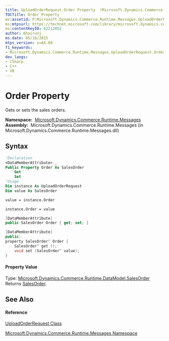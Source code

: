 ```yaml
---
title: UploadOrderRequest.Order Property  (Microsoft.Dynamics.Commerce.Runtime.Messages)
TOCTitle: Order Property
ms:assetid: P:Microsoft.Dynamics.Commerce.Runtime.Messages.UploadOrderRequest.Order
ms:mtpsurl: https://technet.microsoft.com/library/microsoft.dynamics.commerce.runtime.messages.uploadorderrequest.order(v=AX.60)
ms:contentKeyID: 62212052
author: Khairunj
ms.date: 05/18/2015
mtps_version: v=AX.60
f1_keywords:
- Microsoft.Dynamics.Commerce.Runtime.Messages.UploadOrderRequest.Order
dev_langs:
- CSharp
- C++
- VB
---
```


# Order Property

Gets or sets the sales orders.

**Namespace:**  [Microsoft.Dynamics.Commerce.Runtime.Messages](microsoft-dynamics-commerce-runtime-messages-namespace.md)  
**Assembly:**  Microsoft.Dynamics.Commerce.Runtime.Messages (in Microsoft.Dynamics.Commerce.Runtime.Messages.dll)

## Syntax

``` vb
'Declaration
<DataMemberAttribute> _
Public Property Order As SalesOrder
    Get
    Set
'Usage
Dim instance As UploadOrderRequest
Dim value As SalesOrder

value = instance.Order

instance.Order = value
```

``` csharp
[DataMemberAttribute]
public SalesOrder Order { get; set; }
```

``` c++
[DataMemberAttribute]
public:
property SalesOrder^ Order {
    SalesOrder^ get ();
    void set (SalesOrder^ value);
}
```

#### Property Value

Type: [Microsoft.Dynamics.Commerce.Runtime.DataModel.SalesOrder](salesorder-class-microsoft-dynamics-commerce-runtime-datamodel.md)  
Returns [SalesOrder](salesorder-class-microsoft-dynamics-commerce-runtime-datamodel.md).  

## See Also

#### Reference

[UploadOrderRequest Class](uploadorderrequest-class-microsoft-dynamics-commerce-runtime-messages.md)

[Microsoft.Dynamics.Commerce.Runtime.Messages Namespace](microsoft-dynamics-commerce-runtime-messages-namespace.md)

